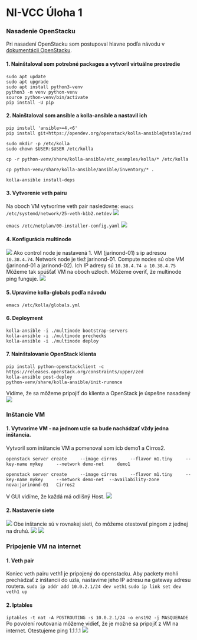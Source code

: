 # NI-VCC Úloha 1

### Nasadenie OpenStacku
Pri nasadení OpenStacku som postupoval hlavne podľa návodu v [dokumentácii OpenStacku](https://docs.openstack.org/kolla-ansible/zed/user/quickstart.html).
#### 1. Nainštaloval som potrebné packages a vytvoril virtuálne prostredie
```
sudo apt update
sudo apt upgrade
sudo apt install python3-venv
python3 -m venv python-venv
source python-venv/bin/activate
pip install -U pip
```

#### 2. Nainštaloval som ansible a kolla-ansible a nastavil ich

```
pip install 'ansible>=4,<6'
pip install git+https://opendev.org/openstack/kolla-ansible@stable/zed

sudo mkdir -p /etc/kolla
sudo chown $USER:$USER /etc/kolla

cp -r python-venv/share/kolla-ansible/etc_examples/kolla/* /etc/kolla

cp python-venv/share/kolla-ansible/ansible/inventory/* .

kolla-ansible install-deps
```

#### 3. Vytvorenie veth pairu
Na oboch VM vytvoríme veth pair nasledovne:
`emacs /etc/systemd/network/25-veth-b1b2.netdev`
![](img/vethPair1.png)

`emacs /etc/netplan/00-installer-config.yaml`
![](img/vethPair2.png)

#### 4. Konfigurácia multinode
![](img/multinode_config.png)
Ako control node je nastavená 1. VM (jarinond-01) s ip adresou `10.38.4.74`.
Network node je tiež jarinond-01.
Compute nodes sú obe VM (jarinond-01 a jarinond-02). Ich IP adresy sú `10.38.4.74 a 10.38.4.75`
Môžeme tak spúšťať VM na oboch uzloch.
Môžeme overiť, že multinode ping funguje.
![](img/multinode_ping.png)

#### 5. Upravíme kolla-globals podľa návodu
```
emacs /etc/kolla/globals.yml
```
#### 6. Deployment
```
kolla-ansible -i ./multinode bootstrap-servers
kolla-ansible -i ./multinode prechecks
kolla-ansible -i ./multinode deploy
```

#### 7. Nainštalovanie OpenStack klienta
```
pip install python-openstackclient -c https://releases.openstack.org/constraints/upper/zed
kolla-ansible post-deploy
python-venv/share/kolla-ansible/init-runonce
```

Vidíme, že sa môžeme pripojiť do klienta a OpenStack je úspešne nasadený
![](img/openstack.png)

### Inštancie VM
#### 1. Vytvoríme VM - na jednom uzle sa bude nachádzať vždy jedna inštancia.

Vytvoril som inštancie VM a pomenoval som icb demo1 a Cirros2.
```
openstack server create     --image cirros     --flavor m1.tiny     --key-name mykey     --network demo-net     demo1

openstack server create     --image cirros     --flavor m1.tiny     --key-name mykey     --network demo-net  --availability-zone nova:jarinond-01   Cirros2
```
V GUI vidíme, že každá má odlišný Host.
![](img/instances.png)

#### 2. Nastavenie siete
![](img/network.png)
Obe inštancie sú v rovnakej sieti, čo môžeme otestovať pingom z jednej na druhú.
![](img/ping1.png)
![](img/ping2.png)

### Pripojenie VM na internet

#### 1. Veth pair
Koniec veth pairu veth1 je pripojený do openstacku. Aby packety mohli prechádzať z inštancií do uzla, nastavíme jeho IP adresu na gateway adresu routera.
`sudo ip addr add 10.0.2.1/24 dev veth1`
`sudo ip link set dev veth1 up`

#### 2. Iptables

`iptables -t nat -A POSTROUTING -s 10.0.2.1/24 -o ens192 -j MASQUERADE`
Po povolení routovania môžeme vidieť, že je možné sa pripojiť z VM na internet.
Otestujeme ping 1.1.1.1
![](img/ping3.png)

